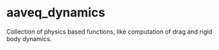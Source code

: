 # aaveq_dynamics
Collection of physics based functions, like computation of drag and rigid body dynamics. 
